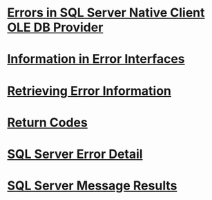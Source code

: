 
# [Errors in SQL Server Native Client OLE DB Provider](errors.md)

# [Information in Error Interfaces](information-in-error-interfaces.md)
# [Retrieving Error Information](retrieving-error-information.md)
# [Return Codes](return-codes.md)
# [SQL Server Error Detail](sql-server-error-detail.md)
# [SQL Server Message Results](sql-server-message-results.md)
